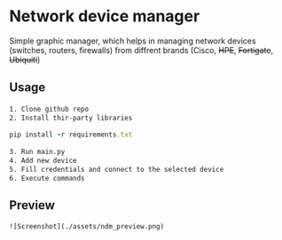 # Network device manager
Simple graphic manager, which helps in managing network devices (switches, routers, firewalls) from diffrent brands (Cisco, ~~HPE~~, ~~Fortigate~~, ~~Ubiquiti~~)

## Usage
    1. Clone github repo
    2. Install thir-party libraries
```ruby
pip install -r requirements.txt
```
    3. Run main.py
    4. Add new device
    5. Fill credentials and connect to the selected device
    6. Execute commands

## Preview
    ![Screenshot](./assets/ndm_preview.png)
